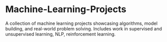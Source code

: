 # Machine-Learning-Projects
A collection of machine learning projects showcasing algorithms, model building, and real-world problem solving. Includes work in supervised and unsupervised learning, NLP, reinforcement learning.
